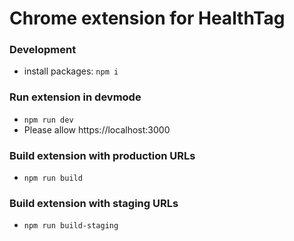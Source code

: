# Chrome extension for HealthTag

### Development
- install packages: `npm i`

### Run extension in devmode
- `npm run dev`
- Please allow https://localhost:3000

### Build extension with production URLs
- `npm run build`


### Build extension with staging URLs
- `npm run build-staging`
